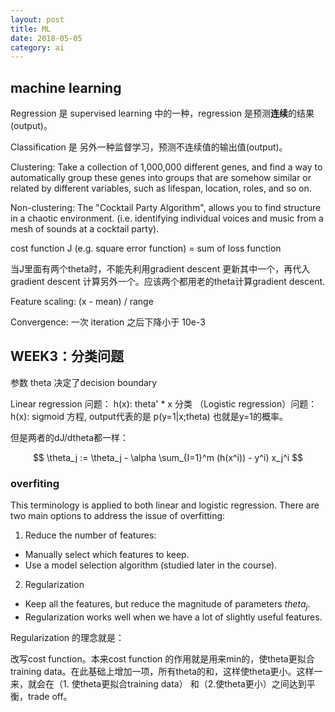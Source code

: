 ```yaml
---
layout: post
title: ML
date: 2018-05-05
category: ai
---
```



## machine learning

Regression 是 supervised learning 中的一种，regression 是预测**连续**的结果(output)。

Classification 是 另外一种监督学习，预测不连续值的输出值(output)。


Clustering: Take a collection of 1,000,000 different genes, and find a way to automatically group these genes into groups that are somehow similar or related by different variables, such as lifespan, location, roles, and so on.

Non-clustering: The "Cocktail Party Algorithm", allows you to find structure in a chaotic environment. (i.e. identifying individual voices and music from a mesh of sounds at a cocktail party).


cost function J (e.g. square error function) = sum of loss function

当J里面有两个theta时，不能先利用gradient descent 更新其中一个，再代入gradient descent 计算另外一个。应该两个都用老的theta计算gradient descent.

Feature scaling: (x - mean) /  range

Convergence: 一次 iteration 之后下降小于 10e-3


## WEEK3：分类问题
参数 theta 决定了decision boundary

Linear regression 问题：
h(x): theta' * x
分类 （Logistic regression）问题：
h(x): sigmoid 方程, output代表的是 p(y=1|x;theta) 也就是y=1的概率。

但是两者的dJ/dtheta都一样：

$$
\theta_j := \theta_j - \alpha \sum_{I=1}^m (h(x^i)) - y^i) x_j^i
$$

### overfiting 
This terminology is applied to both linear and logistic regression. There are two main options to address the issue of overfitting:

1) Reduce the number of features:
* Manually select which features to keep.
* Use a model selection algorithm (studied later in the course).

2) Regularization
* Keep all the features, but reduce the magnitude of parameters $theta_j$.
* Regularization works well when we have a lot of slightly useful features.


Regularization 的理念就是：

改写cost function。本来cost function 的作用就是用来min的，使theta更拟合training data。在此基础上增加一项，所有theta的和，这样使theta更小。这样一来，就会在（1. 使theta更拟合training data） 和（2.使theta更小）之间达到平衡，trade off。